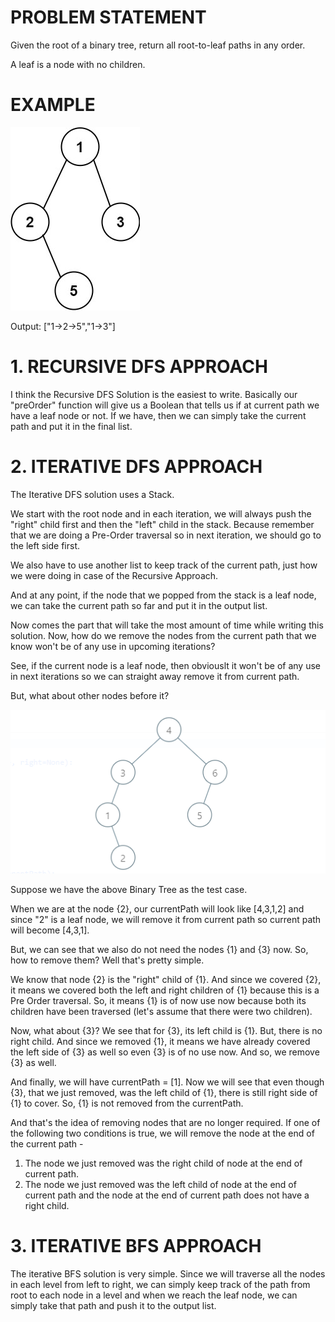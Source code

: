 # PROBLEM STATEMENT

Given the root of a binary tree, return all root-to-leaf paths in any order.

A leaf is a node with no children.

# EXAMPLE

![alt text](image.png)

Output: ["1->2->5","1->3"]

# **1. RECURSIVE DFS APPROACH**
I think the Recursive DFS Solution is the easiest to write. Basically our "preOrder" function will give us a Boolean that tells us if at current path we have a leaf node or not. If we have, then we can simply take the current path and put it in the final list.

# **2. ITERATIVE DFS APPROACH**
The Iterative DFS solution uses a Stack. 

We start with the root node and in each iteration, we will always push the "right" child first and then the "left" child in the stack. Because remember that we are doing a Pre-Order traversal so in next iteration, we should go to the left side first.

We also have to use another list to keep track of the current path, just how we were doing in case of the Recursive Approach.

And at any point, if the node that we popped from the stack is a leaf node, we can take the current path so far and put it in the output list.

Now comes the part that will take the most amount of time while writing this solution. Now, how do we remove the nodes from the current path that we know won't be of any use in upcoming iterations?

See, if the current node is a leaf node, then obviouslt it won't be of any use in next iterations so we can straight away remove it from current path.

But, what about other nodes before it?

![alt text](image-1.png)

Suppose we have the above Binary Tree as the test case. 

When we are at the node {2}, our currentPath will look like [4,3,1,2] and since "2" is a leaf node, we will remove it from current path so current path will become [4,3,1]. 

But, we can see that we also do not need the nodes {1} and {3} now. So, how to remove them? Well that's pretty simple.

We know that node {2} is the "right" child of {1}. And since we covered {2}, it means we covered both the left and right children of {1} because this is a Pre Order traversal. So, it means {1} is of now use now because both its children have been traversed (let's assume that there were two children).

Now, what about {3}? We see that for {3}, its left child is {1}. But, there is no right child. And since we removed {1}, it means we have already covered the left side of {3} as well so even {3} is of no use now. And so, we remove {3} as well.

And finally, we will have currentPath = [1]. Now we will see that even though {3}, that we just removed, was the left child of {1}, there is still right side of {1} to cover. So, {1} is not removed from the currentPath.

And that's the idea of removing nodes that are no longer required. If one of the following two conditions is true, we will remove the node at the end of the current path -


1. The node we just removed was the right child of node at the end of current path.
2. The node we just removed was the left child of node at the end of current path and the node at the end of current path does not have a right child.

# **3. ITERATIVE BFS APPROACH**
The iterative BFS solution is very simple. Since we will traverse all the nodes in each level from left to right, we can simply keep track of the path from root to each node in a level and when we reach the leaf node, we can simply take that path and push it to the output list.

